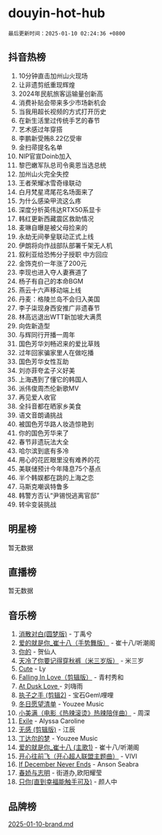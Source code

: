 # douyin-hot-hub

`最后更新时间：2025-01-10 02:24:36 +0800`

## 抖音热榜

1. 10分钟直击加州山火现场
1. 让非遗剪纸重现辉煌
1. 2024年民航旅客运输量创新高
1. 消费补贴会带来多少市场新机会
1. 当我用超长视频的方式打开历史
1. 在新生活里过传统手艺的春节
1. 艺术感过年穿搭
1. 李鹏新受贿8.22亿受审
1. 金扫帚提名名单
1. NIP官宣Doinb加入
1. 黎巴嫩军队总司令奥恩当选总统
1. 加州山火完全失控
1. 王者荣耀冰雪奇缘联动
1. 白月梵星鸢尾花名场面来了
1. 为什么感染甲流这么疼
1. 深度分析英伟达RTX50系显卡
1. 韩红更新西藏震区救助情况
1. 麦琳自曝是被父母捡来的
1. 永劫无间拳皇联动正式上线
1. 伊朗将向作战部队部署千架无人机
1. 叙利亚给恐怖分子授职 中方回应
1. 金饰克价一年涨了200元
1. 李现也进入夺人妻赛道了
1. 杨子有自己的本命BGM
1. 燕云十六声移动端上线
1. 丹麦：格陵兰岛不会归入美国
1. 李子柒现身西安推广非遗春节
1. 林高远退出WTT新加坡大满贯
1. 向佐新造型
1. 与辉同行开播一周年
1. 国色芳华刘畅迟来的爱比草贱
1. 过年回家骗家里人在做吃播
1. 国色芳华女性互助
1. 刘亦菲夸孟子义好美
1. 上海遇到了懂它的韩国人
1. 派伟俊周杰伦新歌MV
1. 再见爱人收官
1. 全抖音都在晒家乡美食
1. 语文音朗诵挑战
1. 被国色芳华路人妆造惊艳到
1. 你的国色芳华来了
1. 春节非遗玩法大全
1. 哈尔滨到底有多冷
1. 用心的花匠眼里没有难养的花
1. 美联储预计今年降息75个基点
1. 半个韩娱都在跳的上海之恋
1. 马斯克嘲讽特鲁多
1. 韩警方否认“尹锡悦逃离官邸”
1. 转伞变装挑战

## 明星榜

暂无数据

## 直播榜

暂无数据

## 音乐榜

1. [消散对白(圆梦版)](https://sf5-hl-cdn-tos.douyinstatic.com/obj/tos-cn-ve-2774/og4jB5I5IizzoZVAAAzWgBMAsMDWoArfwBOiFs) - 丁禹兮
1. [爱的就是你_崔十八（手势舞版）](https://sf5-hl-cdn-tos.douyinstatic.com/obj/tos-cn-ve-2774/oApB2AigNyB4sTw7JhBOikMAf0oDJzMWBuIrgm) - 崔十八/听潮阁
1. [你的](https://sf5-hl-cdn-tos.douyinstatic.com/obj/tos-cn-ve-2774/oYuIeKf42jB7sEV6B2upMdpYAgfrQWj0FeRegh) - 贺仙人
1. [天冷了你要记得穿秋裤（米三岁版）](https://sf5-hl-cdn-tos.douyinstatic.com/obj/tos-cn-ve-2774/oQlIwVIDWiZ6BQilAorS7MA0AgCkQDvcZAdm1) - 米三岁
1. [Cute](https://sf5-hl-cdn-tos.douyinstatic.com/obj/tos-cn-ve-2774/o4IbIzHWKAAB4wsS5qMBRiiAlEBGTpQRNfFvuo) - Ly
1. [Falling In Love（剪辑版）](https://sf5-hl-cdn-tos.douyinstatic.com/obj/tos-cn-ve-2774/o8ajpA8zzgBPahbBIO8AcKGBLJezFCRd1wfP9f) - 青村秀和
1. [ At Dusk  Love ](https://sf5-hl-cdn-tos.douyinstatic.com/obj/tos-cn-ve-2774/o8CrpCf5CaYgI4ZrtQgMQAFEfuGqNnRSDQAPBc) - 刘嗨雨
1. [执子之手 (剪辑2)](https://sf5-hl-cdn-tos.douyinstatic.com/obj/tos-cn-ve-2774/oUoZLQjCc31XzqsBnBQUNgeKtYPBcgbFDwtfcu) - 宝石Gem\哩哩
1. [冬日愿望清单](https://sf5-hl-cdn-tos.douyinstatic.com/obj/tos-cn-ve-2774/oIIgUOeamCFCVAzxN6MFRLIBlLGpUqQxeeHrLE) - Youzee Music
1. [小美满（电影《热辣滚烫》热辣陪伴曲）](https://sf5-hl-cdn-tos.douyinstatic.com/obj/tos-cn-ve-2774/o0GAn2lSgfZIDUgtevCGDQYnFg4CwnrBaxbTZL) - 周深
1. [Exile](https://sf5-hl-cdn-tos.douyinstatic.com/obj/tos-cn-ve-2774/oYj4gAQTknKE3WW0Je8KGmQ7z1cA4FefwtbufD) - Alyssa Caroline
1. [无感 (剪辑版)](https://sf6-cdn-tos.douyinstatic.com/obj/tos-cn-ve-2774/o0eIsUzJBDlQaQFC5OFlgbMEZC1TFYBftOBn6p) - 江辰
1. [丁达尔的梦](https://sf5-hl-cdn-tos.douyinstatic.com/obj/tos-cn-ve-2774/oMU3WirUZBVQkAC9ccG5P2IQirziZM2RTInUY) - Youzee Music
1. [爱的就是你_崔十八 (主歌1)](https://sf5-hl-cdn-tos.douyinstatic.com/obj/tos-cn-ve-2774/oI5BO5DhFZ6UTcNCnZaOCBLtZ7WIMQGfgnXf5E) - 崔十八/听潮阁
1. [开心往前飞（开心超人联盟主题曲）](https://sf5-hl-cdn-tos.douyinstatic.com/obj/tos-cn-ve-2774/9d8fb7c82cf1421fb93a9fe925275e0a) - VIVI
1. [If December Never Ends](https://sf3-cdn-tos.douyinstatic.com/obj/tos-cn-ve-2774/oY1IQMoTgCFIBg8RZifyqlBBt1UFgitTYmxeOS) - Anson Seabra
1. [春娇与志明](https://sf5-hl-cdn-tos.douyinstatic.com/obj/tos-cn-ve-2774/e530d8fceb7044b39707d7f9ff54add1) - 街道办,欧阳耀莹
1. [只你(直到幸福能触手可及)](https://sf5-hl-cdn-tos.douyinstatic.com/obj/tos-cn-ve-2774/o0lBkRDzFTeaVSUz3ZZSCBVtZ5DIMQGfgmEAuE) - 颜人中

## 品牌榜

[2025-01-10-brand.md](2025-01-10-brand.md)
